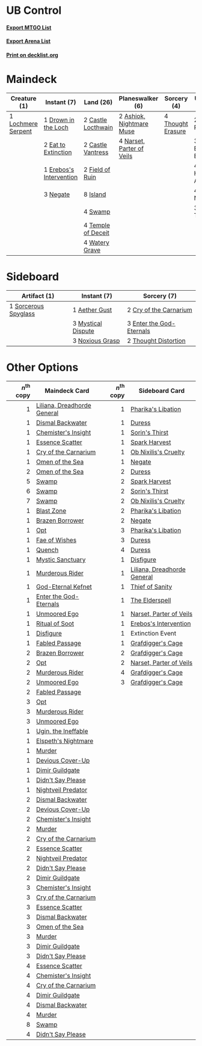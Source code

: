 # UB Control

#### [Export MTGO List](../collection/UB%20Control/UB%20Control.txt)
#### [Export Arena List](../collection/UB%20Control/UB%20Control_arena.txt)
#### [Print on decklist.org](http://decklist.org/?deckmain=2%09Ashiok,%20Nightmare%20Muse%0A2%09Castle%20Locthwain%0A2%09Castle%20Vantress%0A1%09Drown%20in%20the%20Loch%0A2%09Easy%20Prey%0A2%09Eat%20to%20Extinction%0A1%09Erebos's%20Intervention%0A3%09Extinction%20Event%0A2%09Field%20of%20Ruin%0A4%09Heartless%20Act%0A8%09Island%0A1%09Lochmere%20Serpent%0A4%09Narset,%20Parter%20of%20Veils%0A3%09Negate%0A4%09Neutralize%0A3%09Shark%20Typhoon%0A4%09Swamp%0A4%09Temple%20of%20Deceit%0A4%09Thought%20Erasure%0A4%09Watery%20Grave&deckside=1%09Aether%20Gust%0A2%09Cry%20of%20the%20Carnarium%0A3%09Enter%20the%20God-Eternals%0A3%09Mystical%20Dispute%0A3%09Noxious%20Grasp%0A1%09Sorcerous%20Spyglass%0A2%09Thought%20Distortion)
# Maindeck

|                                        Creature (1)                                         |                                           Instant (7)                                            |                                          Land (26)                                          |                                          Planeswalker (6)                                          |                                        Sorcery (4)                                         |   Unknown (16)   |
|---------------------------------------------------------------------------------------------|--------------------------------------------------------------------------------------------------|---------------------------------------------------------------------------------------------|----------------------------------------------------------------------------------------------------|--------------------------------------------------------------------------------------------|------------------|
|1 [Lochmere Serpent](http://gatherer.wizards.com/Pages/Card/Details.aspx?multiverseid=473157)|1 [Drown in the Loch](http://gatherer.wizards.com/Pages/Card/Details.aspx?multiverseid=473150)    |2 [Castle Locthwain](http://gatherer.wizards.com/Pages/Card/Details.aspx?multiverseid=473203)|2 [Ashiok, Nightmare Muse](http://gatherer.wizards.com/Pages/Card/Details.aspx?multiverseid=476459) |4 [Thought Erasure](http://gatherer.wizards.com/Pages/Card/Details.aspx?multiverseid=452956)|2 Easy Prey       |
|                                                                                             |2 [Eat to Extinction](http://gatherer.wizards.com/Pages/Card/Details.aspx?multiverseid=476341)    |2 [Castle Vantress](http://gatherer.wizards.com/Pages/Card/Details.aspx?multiverseid=473204) |4 [Narset, Parter of Veils](http://gatherer.wizards.com/Pages/Card/Details.aspx?multiverseid=460988)|                                                                                            |3 Extinction Event|
|                                                                                             |1 [Erebos's Intervention](http://gatherer.wizards.com/Pages/Card/Details.aspx?multiverseid=476345)|2 [Field of Ruin](http://gatherer.wizards.com/Pages/Card/Details.aspx?multiverseid=435415)   |                                                                                                    |                                                                                            |4 Heartless Act   |
|                                                                                             |3 [Negate](http://gatherer.wizards.com/Pages/Card/Details.aspx?multiverseid=423707)               |8 [Island](http://gatherer.wizards.com/Pages/Card/Details.aspx?multiverseid=439857)          |                                                                                                    |                                                                                            |4 Neutralize      |
|                                                                                             |                                                                                                  |4 [Swamp](http://gatherer.wizards.com/Pages/Card/Details.aspx?multiverseid=439858)           |                                                                                                    |                                                                                            |3 Shark Typhoon   |
|                                                                                             |                                                                                                  |4 [Temple of Deceit](http://gatherer.wizards.com/Pages/Card/Details.aspx?multiverseid=373734)|                                                                                                    |                                                                                            |                  |
|                                                                                             |                                                                                                  |4 [Watery Grave](http://gatherer.wizards.com/Pages/Card/Details.aspx?multiverseid=405114)    |                                                                                                    |                                                                                            |                  |


# Sideboard

|                                         Artifact (1)                                          |                                         Instant (7)                                         |                                            Sorcery (7)                                            |
|-----------------------------------------------------------------------------------------------|---------------------------------------------------------------------------------------------|---------------------------------------------------------------------------------------------------|
|1 [Sorcerous Spyglass](http://gatherer.wizards.com/Pages/Card/Details.aspx?multiverseid=435407)|1 [Aether Gust](http://gatherer.wizards.com/Pages/Card/Details.aspx?multiverseid=466796)     |2 [Cry of the Carnarium](http://gatherer.wizards.com/Pages/Card/Details.aspx?multiverseid=457214)  |
|                                                                                               |3 [Mystical Dispute](http://gatherer.wizards.com/Pages/Card/Details.aspx?multiverseid=473020)|3 [Enter the God-Eternals](http://gatherer.wizards.com/Pages/Card/Details.aspx?multiverseid=461123)|
|                                                                                               |3 [Noxious Grasp](http://gatherer.wizards.com/Pages/Card/Details.aspx?multiverseid=466864)   |2 [Thought Distortion](http://gatherer.wizards.com/Pages/Card/Details.aspx?multiverseid=466871)    |


# Other Options

|*n*<sup>th</sup> copy|                                            Maindeck Card                                             |*n*<sup>th</sup> copy|                                            Sideboard Card                                            |
|--------------------:|------------------------------------------------------------------------------------------------------|--------------------:|------------------------------------------------------------------------------------------------------|
|                    1|[Liliana, Dreadhorde General](http://gatherer.wizards.com/Pages/Card/Details.aspx?multiverseid=461024)|                    1|[Pharika's Libation](http://gatherer.wizards.com/Pages/Card/Details.aspx?multiverseid=476362)         |
|                    1|[Dismal Backwater](http://gatherer.wizards.com/Pages/Card/Details.aspx?multiverseid=420908)           |                    1|[Duress](http://gatherer.wizards.com/Pages/Card/Details.aspx?multiverseid=14557)                      |
|                    1|[Chemister's Insight](http://gatherer.wizards.com/Pages/Card/Details.aspx?multiverseid=452782)        |                    1|[Sorin's Thirst](http://gatherer.wizards.com/Pages/Card/Details.aspx?multiverseid=368509)             |
|                    1|[Essence Scatter](http://gatherer.wizards.com/Pages/Card/Details.aspx?multiverseid=426754)            |                    1|[Spark Harvest](http://gatherer.wizards.com/Pages/Card/Details.aspx?multiverseid=461032)              |
|                    1|[Cry of the Carnarium](http://gatherer.wizards.com/Pages/Card/Details.aspx?multiverseid=457214)       |                    1|[Ob Nixilis's Cruelty](http://gatherer.wizards.com/Pages/Card/Details.aspx?multiverseid=461028)       |
|                    1|[Omen of the Sea](http://gatherer.wizards.com/Pages/Card/Details.aspx?multiverseid=476309)            |                    1|[Negate](http://gatherer.wizards.com/Pages/Card/Details.aspx?multiverseid=423707)                     |
|                    2|[Omen of the Sea](http://gatherer.wizards.com/Pages/Card/Details.aspx?multiverseid=476309)            |                    2|[Duress](http://gatherer.wizards.com/Pages/Card/Details.aspx?multiverseid=14557)                      |
|                    5|[Swamp](http://gatherer.wizards.com/Pages/Card/Details.aspx?multiverseid=439858)                      |                    2|[Spark Harvest](http://gatherer.wizards.com/Pages/Card/Details.aspx?multiverseid=461032)              |
|                    6|[Swamp](http://gatherer.wizards.com/Pages/Card/Details.aspx?multiverseid=439858)                      |                    2|[Sorin's Thirst](http://gatherer.wizards.com/Pages/Card/Details.aspx?multiverseid=368509)             |
|                    7|[Swamp](http://gatherer.wizards.com/Pages/Card/Details.aspx?multiverseid=439858)                      |                    2|[Ob Nixilis's Cruelty](http://gatherer.wizards.com/Pages/Card/Details.aspx?multiverseid=461028)       |
|                    1|[Blast Zone](http://gatherer.wizards.com/Pages/Card/Details.aspx?multiverseid=461171)                 |                    2|[Pharika's Libation](http://gatherer.wizards.com/Pages/Card/Details.aspx?multiverseid=476362)         |
|                    1|[Brazen Borrower](http://gatherer.wizards.com/Pages/Card/Details.aspx?multiverseid=473001)            |                    2|[Negate](http://gatherer.wizards.com/Pages/Card/Details.aspx?multiverseid=423707)                     |
|                    1|[Opt](http://gatherer.wizards.com/Pages/Card/Details.aspx?multiverseid=442948)                        |                    3|[Pharika's Libation](http://gatherer.wizards.com/Pages/Card/Details.aspx?multiverseid=476362)         |
|                    1|[Fae of Wishes](http://gatherer.wizards.com/Pages/Card/Details.aspx?multiverseid=473006)              |                    3|[Duress](http://gatherer.wizards.com/Pages/Card/Details.aspx?multiverseid=14557)                      |
|                    1|[Quench](http://gatherer.wizards.com/Pages/Card/Details.aspx?multiverseid=457192)                     |                    4|[Duress](http://gatherer.wizards.com/Pages/Card/Details.aspx?multiverseid=14557)                      |
|                    1|[Mystic Sanctuary](http://gatherer.wizards.com/Pages/Card/Details.aspx?multiverseid=473209)           |                    1|[Disfigure](http://gatherer.wizards.com/Pages/Card/Details.aspx?multiverseid=442076)                  |
|                    1|[Murderous Rider](http://gatherer.wizards.com/Pages/Card/Details.aspx?multiverseid=473059)            |                    1|[Liliana, Dreadhorde General](http://gatherer.wizards.com/Pages/Card/Details.aspx?multiverseid=461024)|
|                    1|[God-Eternal Kefnet](http://gatherer.wizards.com/Pages/Card/Details.aspx?multiverseid=460980)         |                    1|[Thief of Sanity](http://gatherer.wizards.com/Pages/Card/Details.aspx?multiverseid=452955)            |
|                    1|[Enter the God-Eternals](http://gatherer.wizards.com/Pages/Card/Details.aspx?multiverseid=461123)     |                    1|[The Elderspell](http://gatherer.wizards.com/Pages/Card/Details.aspx?multiverseid=461016)             |
|                    1|[Unmoored Ego](http://gatherer.wizards.com/Pages/Card/Details.aspx?multiverseid=452962)               |                    1|[Narset, Parter of Veils](http://gatherer.wizards.com/Pages/Card/Details.aspx?multiverseid=460988)    |
|                    1|[Ritual of Soot](http://gatherer.wizards.com/Pages/Card/Details.aspx?multiverseid=452834)             |                    1|[Erebos's Intervention](http://gatherer.wizards.com/Pages/Card/Details.aspx?multiverseid=476345)      |
|                    1|[Disfigure](http://gatherer.wizards.com/Pages/Card/Details.aspx?multiverseid=442076)                  |                    1|Extinction Event                                                                                      |
|                    1|[Fabled Passage](http://gatherer.wizards.com/Pages/Card/Details.aspx?multiverseid=473206)             |                    1|[Grafdigger's Cage](http://gatherer.wizards.com/Pages/Card/Details.aspx?multiverseid=278452)          |
|                    2|[Brazen Borrower](http://gatherer.wizards.com/Pages/Card/Details.aspx?multiverseid=473001)            |                    2|[Grafdigger's Cage](http://gatherer.wizards.com/Pages/Card/Details.aspx?multiverseid=278452)          |
|                    2|[Opt](http://gatherer.wizards.com/Pages/Card/Details.aspx?multiverseid=442948)                        |                    2|[Narset, Parter of Veils](http://gatherer.wizards.com/Pages/Card/Details.aspx?multiverseid=460988)    |
|                    2|[Murderous Rider](http://gatherer.wizards.com/Pages/Card/Details.aspx?multiverseid=473059)            |                    4|[Grafdigger's Cage](http://gatherer.wizards.com/Pages/Card/Details.aspx?multiverseid=278452)          |
|                    2|[Unmoored Ego](http://gatherer.wizards.com/Pages/Card/Details.aspx?multiverseid=452962)               |                    3|[Grafdigger's Cage](http://gatherer.wizards.com/Pages/Card/Details.aspx?multiverseid=278452)          |
|                    2|[Fabled Passage](http://gatherer.wizards.com/Pages/Card/Details.aspx?multiverseid=473206)             |                     |                                                                                                      |
|                    3|[Opt](http://gatherer.wizards.com/Pages/Card/Details.aspx?multiverseid=442948)                        |                     |                                                                                                      |
|                    3|[Murderous Rider](http://gatherer.wizards.com/Pages/Card/Details.aspx?multiverseid=473059)            |                     |                                                                                                      |
|                    3|[Unmoored Ego](http://gatherer.wizards.com/Pages/Card/Details.aspx?multiverseid=452962)               |                     |                                                                                                      |
|                    1|[Ugin, the Ineffable](http://gatherer.wizards.com/Pages/Card/Details.aspx?multiverseid=460929)        |                     |                                                                                                      |
|                    1|[Elspeth's Nightmare](http://gatherer.wizards.com/Pages/Card/Details.aspx?multiverseid=476342)        |                     |                                                                                                      |
|                    1|[Murder](http://gatherer.wizards.com/Pages/Card/Details.aspx?multiverseid=442087)                     |                     |                                                                                                      |
|                    1|[Devious Cover-Up](http://gatherer.wizards.com/Pages/Card/Details.aspx?multiverseid=452785)           |                     |                                                                                                      |
|                    1|[Dimir Guildgate](http://gatherer.wizards.com/Pages/Card/Details.aspx?multiverseid=376306)            |                     |                                                                                                      |
|                    1|[Didn't Say Please](http://gatherer.wizards.com/Pages/Card/Details.aspx?multiverseid=473004)          |                     |                                                                                                      |
|                    1|[Nightveil Predator](http://gatherer.wizards.com/Pages/Card/Details.aspx?multiverseid=452941)         |                     |                                                                                                      |
|                    2|[Dismal Backwater](http://gatherer.wizards.com/Pages/Card/Details.aspx?multiverseid=420908)           |                     |                                                                                                      |
|                    2|[Devious Cover-Up](http://gatherer.wizards.com/Pages/Card/Details.aspx?multiverseid=452785)           |                     |                                                                                                      |
|                    2|[Chemister's Insight](http://gatherer.wizards.com/Pages/Card/Details.aspx?multiverseid=452782)        |                     |                                                                                                      |
|                    2|[Murder](http://gatherer.wizards.com/Pages/Card/Details.aspx?multiverseid=442087)                     |                     |                                                                                                      |
|                    2|[Cry of the Carnarium](http://gatherer.wizards.com/Pages/Card/Details.aspx?multiverseid=457214)       |                     |                                                                                                      |
|                    2|[Essence Scatter](http://gatherer.wizards.com/Pages/Card/Details.aspx?multiverseid=426754)            |                     |                                                                                                      |
|                    2|[Nightveil Predator](http://gatherer.wizards.com/Pages/Card/Details.aspx?multiverseid=452941)         |                     |                                                                                                      |
|                    2|[Didn't Say Please](http://gatherer.wizards.com/Pages/Card/Details.aspx?multiverseid=473004)          |                     |                                                                                                      |
|                    2|[Dimir Guildgate](http://gatherer.wizards.com/Pages/Card/Details.aspx?multiverseid=376306)            |                     |                                                                                                      |
|                    3|[Chemister's Insight](http://gatherer.wizards.com/Pages/Card/Details.aspx?multiverseid=452782)        |                     |                                                                                                      |
|                    3|[Cry of the Carnarium](http://gatherer.wizards.com/Pages/Card/Details.aspx?multiverseid=457214)       |                     |                                                                                                      |
|                    3|[Essence Scatter](http://gatherer.wizards.com/Pages/Card/Details.aspx?multiverseid=426754)            |                     |                                                                                                      |
|                    3|[Dismal Backwater](http://gatherer.wizards.com/Pages/Card/Details.aspx?multiverseid=420908)           |                     |                                                                                                      |
|                    3|[Omen of the Sea](http://gatherer.wizards.com/Pages/Card/Details.aspx?multiverseid=476309)            |                     |                                                                                                      |
|                    3|[Murder](http://gatherer.wizards.com/Pages/Card/Details.aspx?multiverseid=442087)                     |                     |                                                                                                      |
|                    3|[Dimir Guildgate](http://gatherer.wizards.com/Pages/Card/Details.aspx?multiverseid=376306)            |                     |                                                                                                      |
|                    3|[Didn't Say Please](http://gatherer.wizards.com/Pages/Card/Details.aspx?multiverseid=473004)          |                     |                                                                                                      |
|                    4|[Essence Scatter](http://gatherer.wizards.com/Pages/Card/Details.aspx?multiverseid=426754)            |                     |                                                                                                      |
|                    4|[Chemister's Insight](http://gatherer.wizards.com/Pages/Card/Details.aspx?multiverseid=452782)        |                     |                                                                                                      |
|                    4|[Cry of the Carnarium](http://gatherer.wizards.com/Pages/Card/Details.aspx?multiverseid=457214)       |                     |                                                                                                      |
|                    4|[Dimir Guildgate](http://gatherer.wizards.com/Pages/Card/Details.aspx?multiverseid=376306)            |                     |                                                                                                      |
|                    4|[Dismal Backwater](http://gatherer.wizards.com/Pages/Card/Details.aspx?multiverseid=420908)           |                     |                                                                                                      |
|                    4|[Murder](http://gatherer.wizards.com/Pages/Card/Details.aspx?multiverseid=442087)                     |                     |                                                                                                      |
|                    8|[Swamp](http://gatherer.wizards.com/Pages/Card/Details.aspx?multiverseid=439858)                      |                     |                                                                                                      |
|                    4|[Didn't Say Please](http://gatherer.wizards.com/Pages/Card/Details.aspx?multiverseid=473004)          |                     |                                                                                                      |

